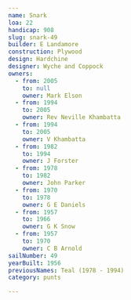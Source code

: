 ```yaml
---
name: Snark
loa: 22
handicap: 908
slug: snark-49
builder: E Landamore
construction: Plywood
design: Hardchine
designer: Wyche and Coppock
owners:
  - from: 2005
    to: null
    owner: Mark Elson
  - from: 1994
    to: 2005
    owner: Rev Neville Khambatta
  - from: 1994
    to: 2005
    owner: V Khambatta
  - from: 1982
    to: 1994
    owner: J Forster
  - from: 1978
    to: 1982
    owner: John Parker
  - from: 1970
    to: 1978
    owner: G E Daniels
  - from: 1957
    to: 1966
    owner: G K Snow
  - from: 1957
    to: 1970
    owner: C B Arnold
sailNumber: 49
yearBuilt: 1956
previousNames: Teal (1978 - 1994)
category: punts

---
```

